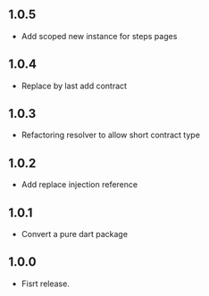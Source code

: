 ## 1.0.5
 - Add scoped new instance for steps pages

## 1.0.4
 - Replace by last add contract

## 1.0.3
 - Refactoring resolver to allow short contract type

## 1.0.2
 - Add replace injection reference

## 1.0.1
 - Convert a pure dart package

## 1.0.0
 - Fisrt release.

